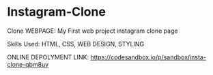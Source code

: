 # Instagram-Clone
Clone WEBPAGE:
My First web project instagram clone page

Skills Used: HTML, CSS, WEB DESIGN, STYLING

ONLINE DEPOLYMENT LINK: https://codesandbox.io/p/sandbox/insta-clone-qbm8uv 
